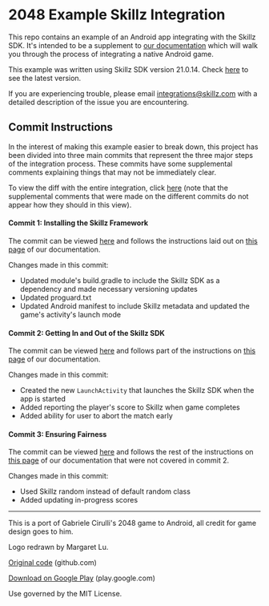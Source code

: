 # 2048 Example Skillz Integration

This repo contains an example of an Android app integrating with the Skillz SDK. It's intended to be a supplement to [our documentation](https://cdn.skillz.com/doc/developer/android_native/integrate_skillz_sdk/adding_the_skillz_library/) which will walk you through the process of integrating a native Android game. 

This example was written using Skillz SDK version 21.0.14. Check [here](https://developers.skillz.com/downloads) to see the latest version.

If you are experiencing trouble, please email <a href="mailto:integrations@skillz.com">integrations@skillz.com</a> with a detailed description of the issue you are encountering.


## Commit Instructions
In the interest of making this example easier to break down, this project has been divided into three main commits that represent the three major steps of the integration process. These commits have some supplemental comments explaining things that may not be immediately clear.


To view the diff with the entire integration, click [here](https://github.com/skillz/2048-1/compare/9dc76628b59b9c6d33e9ee29b0af14213db86301..171afc8b9c1edcb26fccd0fa0794a0c8db956a5e) (note that the supplemental comments that were made on the different commits do not appear how they should in this view).


#### Commit 1: Installing the Skillz Framework
The commit can be viewed [here](https://github.com/skillz/2048-1/commit/f4aa9f7f231797aeb4e4cbd72afa6b0efc1ecaaf) and follows the instructions laid out on [this page](https://cdn.skillz.com/doc/developer/android_native/integrate_skillz_sdk/adding_the_skillz_library/) of our documentation. 

Changes made in this commit:
- Updated module's build.gradle to include the Skillz SDK as a dependency and made necessary versioning updates
- Updated proguard.txt
- Updated Android manifest to include Skillz metadata and updated the game's activity's launch mode


#### Commit 2: Getting In and Out of the Skillz SDK
The commit can be viewed [here](https://github.com/skillz/2048-1/commit/ad01de9914f43a366a56cced851526e9f968551a) and follows part of the instructions on [this page](https://cdn.skillz.com/doc/developer/android_native/integrate_skillz_sdk/handle_skillz_activity/) of our documentation.

Changes made in this commit:
- Created the new `LaunchActivity` that launches the Skillz SDK when the app is started
- Added reporting the player's score to Skillz when game completes
- Added ability for user to abort the match early


#### Commit 3: Ensuring Fairness
The commit can be viewed [here](https://github.com/skillz/2048-1/commit/171afc8b9c1edcb26fccd0fa0794a0c8db956a5e) and follows the rest of the instructions on [this page](https://cdn.skillz.com/doc/developer/android_native/integrate_skillz_sdk/handle_skillz_activity/) of our documentation that were not covered in commit 2.

Changes made in this commit:
- Used Skillz random instead of default random class
- Added updating in-progress scores 


<hr />

This is a port of Gabriele Cirulli's 2048 game to Android, all credit for game design goes to him.

Logo redrawn by Margaret Lu.

[Original code](https://github.com/gabrielecirulli/2048) (github.com)

[Download on Google Play](https://play.google.com/store/apps/details?id=com.tpcstld.twozerogame) (play.google.com)

Use governed by the MIT License.
